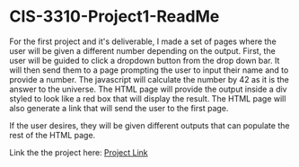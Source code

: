 # CIS-3310-Project1-ReadMe

For the first project and it's deliverable, I made a set of pages where the user will be given a different number depending on the output. First, the user will be guided to click a dropdown button from the drop down bar. It will then send them to a page prompting the user to input their name and to provide a number. The javascript will calculate the number by 42 as it is the answer to the universe. The HTML page will provide the output inside a div styled to look like a red box that will display the result. The HTML page will also generate a link that will send the user to the first page. 

If the user desires, they will be given different outputs that can populate the rest of the HTML page. 

Link the the project here: [Project Link](https://tekkyboy.github.io/Super-Cool-Page/)
